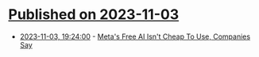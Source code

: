 # [Published on 2023-11-03](index.md)

* [2023-11-03, 19:24:00](https://tech.slashdot.org/story/23/11/03/1858250/metas-free-ai-isnt-cheap-to-use-companies-say?utm_source=rss1.0mainlinkanon&utm_medium=feed) - [Meta's Free AI Isn't Cheap To Use, Companies Say](https://tech.slashdot.org/story/23/11/03/1858250/metas-free-ai-isnt-cheap-to-use-companies-say?utm_source=rss1.0mainlinkanon&utm_medium=feed)
